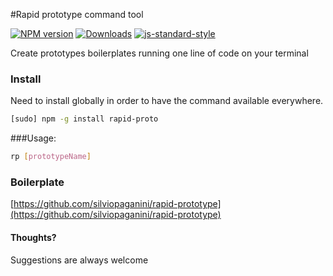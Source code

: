 #Rapid prototype command tool

[![NPM version][npm-image]][npm-url]
[![Downloads][downloads-image]][npm-url]
[![js-standard-style][standard-image]][standard-url]

Create prototypes boilerplates running one line of code on your terminal

### Install
Need to install globally in order to have the command available everywhere.

```bash
[sudo] npm -g install rapid-proto
```


###Usage:

```bash
rp [prototypeName]
```

### Boilerplate

[https://github.com/silviopaganini/rapid-prototype](https://github.com/silviopaganini/rapid-prototype)


#### Thoughts? 
Suggestions are always welcome

[npm-image]: https://img.shields.io/npm/v/rapid-proto.svg?style=flat-square
[npm-url]: https://npmjs.org/package/rapid-proto
[downloads-image]: http://img.shields.io/npm/dm/rapid-proto.svg?style=flat-square
[standard-image]: https://img.shields.io/badge/code%20style-standard-brightgreen.svg?style=flat-square
[standard-url]: https://github.com/feross/standard